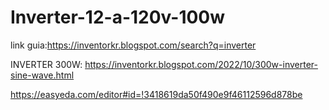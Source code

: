 # Inverter-12-a-120v-100w

link guia:https://inventorkr.blogspot.com/search?q=inverter


INVERTER 300W: https://inventorkr.blogspot.com/2022/10/300w-inverter-sine-wave.html


https://easyeda.com/editor#id=!3418619da50f490e9f46112596d878be
